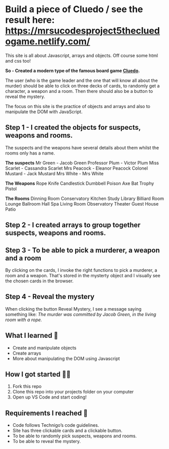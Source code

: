 # Build a piece of Cluedo / see the result here: https://mrsucodesproject5thecluedogame.netlify.com/

This site is all about Javascript, arrays and objects. Off course some html and css too!

**So - Created a modern type of the famous board game [Cluedo](https://en.wikipedia.org/wiki/Cluedo).**

The user (who is the game leader and the one that will know all about the murder) should be able to click on three decks of cards, to randomly get a character, a weapon and a room. Then there should also be a button to reveal the mystery.  

The focus on this site is the practice of objects and arrays and also to manipulate the DOM with JavaScript.

## Step 1 - I created the objects for suspects, weapons and rooms.

The suspects and the weapons have several details about them whilst the rooms only has a name.

**The suspects**
 Mr Green - Jacob Green
 Professor Plum - Victor Plum
 Miss Scarlet - Cassandra Scarlet
 Mrs Peacock - Eleanor Peacock
 Colonel Mustard - Jack Mustard
 Mrs White - Mrs White
 
**The Weapons**
Rope
Knife
Candlestick
Dumbbell
Poison
Axe
Bat
Trophy
Pistol

**The Rooms**
Dinning Room
Conservatory
Kitchen
Study
Library
Billiard Room
Lounge
Ballroom
Hall
Spa
Living Room
Observatory
Theater
Guest House
Patio


## Step 2 - I created arrays to group together suspects, weapons and rooms.

## Step 3 - To be able to pick a murderer, a weapon and a room

By clicking on the cards, I invoke the right functions to pick a murderer, a room and a weapon. 
That's stored in the mysterty object and I visually see the chosen cards in the browser.

## Step 4 - Reveal the mystery

When clicking the button Reveal Mystery, I see a message saying something like:
*The murder was committed by Jacob Green, in the living room with a rope.*

## What I learned 🧠

- Create and manipulate objects
- Create arrays
- More about manipulating the DOM using Javascript

## How I got started 💪🏼

1. Fork this repo
2. Clone this repo into your projects folder on your computer
3. Open up VS Code and start coding!

## Requirements I reached 🧪

- Code follows Technigo’s code guidelines.
- Site has three clickable cards and a clickable button.
- To be able to randomly pick suspects, weapons and rooms.
- To be able to reveal the mystery.
